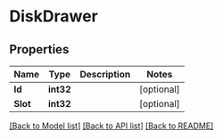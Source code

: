 # DiskDrawer

## Properties

Name | Type | Description | Notes
------------ | ------------- | ------------- | -------------
**Id** | **int32** |  | [optional] 
**Slot** | **int32** |  | [optional] 

[[Back to Model list]](../README.md#documentation-for-models) [[Back to API list]](../README.md#documentation-for-api-endpoints) [[Back to README]](../README.md)


